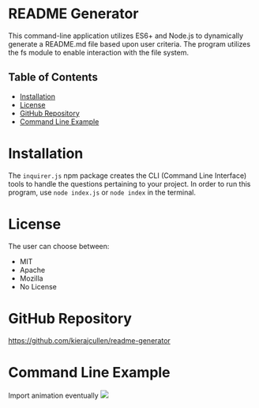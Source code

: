 # README Generator

This command-line application utilizes ES6+ and Node.js to dynamically generate a README.md file based upon user criteria. The program utilizes the fs module to enable interaction with the file system.

## Table of Contents

- [Installation](#installation)
- [License](#license)
- [GitHub Repository](#github-repository)
- [Command Line Example](#command-line-example)

# Installation

The `inquirer.js` npm package creates the CLI (Command Line Interface) tools to handle the questions pertaining to your project. In order to run this program, use `node index.js` or `node index` in the terminal.

# License

The user can choose between:

- MIT
- Apache
- Mozilla
- No License

# GitHub Repository

https://github.com/kierajcullen/readme-generator

# Command Line Example

Import animation eventually
![](img/.gif)
